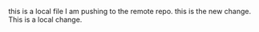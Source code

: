 this is a local file I am pushing to the remote repo.
this is the new change.
This is a local change.